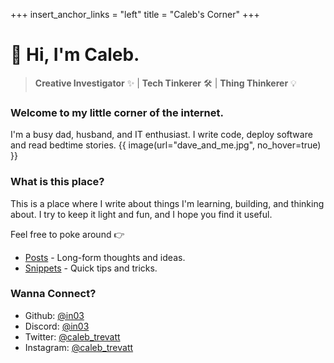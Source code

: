 +++
insert_anchor_links = "left"
title = "Caleb's Corner"
+++

# 👋 Hi, I'm Caleb.
> **Creative Investigator** ✨ | **Tech Tinkerer** 🛠️ | **Thing Thinkerer** 💡
### Welcome to my little corner of the internet.



I'm a busy dad, husband, and IT enthusiast.
I write code, deploy software and read bedtime stories.
{{ image(url="dave_and_me.jpg", no_hover=true) }}

### What is this place?

This is a place where I write about things I'm learning, building, and thinking about.
I try to keep it light and fun, and I hope you find it useful.

Feel free to poke around 👉 

- [Posts](/blog/) - Long-form thoughts and ideas.
- [Snippets](/snippets/) - Quick tips and tricks.

### Wanna Connect?
- Github: [@in03](https://github.com/in03)
- Discord: [@in03](https://discord.gg/in03#2202)
- Twitter: [@caleb_trevatt](https://x.com/caleb_trevatt)
- Instagram: [@caleb_trevatt](https://instagram.com/caleb_trevatt)

